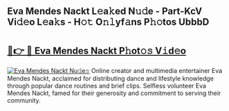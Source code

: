 ## Eva Mendes Nackt L𝚎a𝚔ed N𝚞𝚍e - Part-KcV Vi𝚍𝚎o L𝚎a𝚔s - H𝚘𝚝 O𝚗𝚕yf𝚊ns P𝚑𝚘tos UbbbD

# <h2><a href="http://kf7zky.oniu.top/?m=Eva+Mendes+Nackt">🔗👉 🔴 Eva Mendes Nackt P𝚑ot𝚘𝚜 V𝚒d𝚎o</a></h2>

[![Eva Mendes Nackt Nu𝚍e𝚜](https://i.imgur.com/0qMVB7G.gif)](http://kf7zky.oniu.top/?m=Eva+Mendes+Nackt)
Online creator and multimedia entertainer Eva Mendes Nackt, acclaimed for distributing dance and lifestyle knowledge through popular dance routines and brief clips. Selfless volunteer Eva Mendes Nackt, famed for their generosity and commitment to serving their community.  
